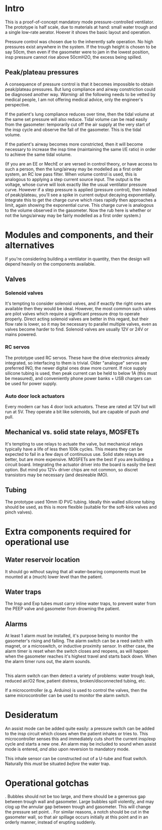 # Intro
This is a proof-of-concept mandatory mode pressure-controlled ventilator.  The prototype is half scale, due to materials at hand: small water trough and a single low-rate aerator.  Hoever it shows the basic layout and operation.

Pressure control was chosen due to the inherently safe operation.  No high pressures exist anywhere in the system.  If the trough height is chosen to be say 50cm, then even if the gasometer were to jam in the lowest position, insp pressure cannot rise above 50cmH2O, the excess being spilled.

## Peak/plateau pressures
A consequence of pressure control is that it becomes impossible to obtain peak/plateau pressures. But lung compliance and airway constriction could be diagnosed another way.  _Warning:_ all the following needs to be vetted by medical people, I am not offering medical advice, only the engineer's perspective.

If the patient's lung compliance reduces over time, then the tidal volume at the same set pressure will also reduce.  Tidal volume can be read easily from the gasometer: temporarily cut off the air supply at the very start of the insp cycle and observe the fall of the gasometer.  This is the tidal volume.

If the patient's airway becomes more constricted, then it will become necessary to increase the insp time (maintaining the same I/E ratio) in order to achieve the same tidal volume.

(If you are an EE or MechE or are versed in control theory, or have access to such a person, then the lung/airway may be modelled as a first order system, an RC low pass filter.  When volume control is used, this is analogous to applying a step current source input.  The output is the voltage, whose curve will look exactly like the usual ventilator pressure curve.  However if a step pressure is applied (pressure control), then instead of peak/plateau, you'll see a spike in current output decaying exponentially.  Integrate this to get the charge curve which rises rapidly then approaches a limit, again showing the exponential curve.  This charge curve is analogous to the volume observed in the gasometer.  Now the rub here is whether or not the lungs/airway may be fairly modelled as a first order system.)

# Modules and components, and their alternatives
If you're considering building a ventilator in quantity, then the design will depend heavily on the components available.
## Valves
### Solenoid valves
It's tempting to consider solenoid valves, and if exactly the right ones are available then they would be ideal.  However, the most common such valves are pilot valves which require a significant pressure drop to operate properly.  Direct acting solenoid valves are better in this regard, but their flow rate is lower, so it may be necessary to parallel multiple valves, even as valves become harder to find.  Solenoid valves are usually 12V or 24V or mains powered.
### RC servos
The prototype used RC servos.  These have the drive electronics already integrated, so interfacing to them is trivial.  Older "analogue" servos are preferred INO, the newer digital ones draw more current.  If nice supply silicone tubing is used, then peak current can be held to below 1A (this must be measured), and conveniently phone power banks + USB chargers can be used for power supply.
### Auto door lock actuators
Every modern car has 4 door lock actuators.  These are rated at 12V but will run at 5V.  They operate a bit like solenoids, but are capable of push _and_ pull.
## Mechanical vs. solid state relays, MOSFETs
It's tempting to use relays to actuate the valve, but mechanical relays typically have a life of less then 100k cycles.  This means they can be expected to fail in a few days of continuous use.  Solid state relays are better, but are more expensive.  MOSFETs are the best if you are building a circuit board. Integrating the actuator driver into the board is easily the best option.  But mind you 12V+ driver chips are not common, so discret transistors may be necessary (and desireable IMO).
## Tubing
The prototype used 10mm ID PVC tubing.  Ideally thin walled silicone tubing should be used, as this is more flexible (suitable for the soft-kink valves and pinch valves).

# Extra components required for operational use
## Water reservoir location
It should go without saying that all water-bearing components must be mounted at a (much) lower level than the patient.
## Water traps
The Insp and Exp tubes must carry inline water traps, to prevent water from the PEEP valve and gasometer from drowning the patient.  
## Alarms
At least 1 alarm must be installed, it's purpose being to monitor the gasometer's rising and falling.  The alarm switch can be a reed switch with magnet, or a microswitch, or inductive proximity sensor.  In either case, the alarm timer is reset when the switch closes and reopens, as will happen when the gasometer reaches it's highest travel and starts back down.  When the alarm timer runs out, the alarm sounds.
## 

This alarm switch can then detect a variety of problems: water trough leak, reduced air/O2 flow, patient distress, broken/disconnected tubing, etc.

If a microcontroller (e.g. Arduino) is used to control the valves, then the same microcontroller can be used to monitor the alarm switch.

# Desideratum
An assist mode can be added quite easily: a pressure switch can be added to the insp circuit which closes when the patient inhales or tries to.  This microcontroller senses this and immediately cuts short the current insp/exp cycle and starts a new one.  An alarm may be included to sound when assist mode is entered, *and also* upon reversion to mandatory mode.

This inhale sensor can be constructed out of a U-tube and float switch.  Naturally this *must* be situated *before* the water trap.

# Operational gotchas
. Bubbles should not be too large, and there should be a generous gap between trough wall and gasometer.  Large bubbles spill violently, and may clog up the annular gap between trough and gasometer.  This will change the pressure set point.
. For similar reasons, a notch should be cut in the gasometer wall, so that air spillage occurs initially at this point and in an orderly manner, instead of erupting suddenly.
